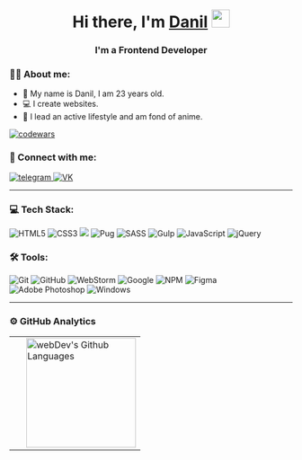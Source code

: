 <h1 align="center">Hi there, I'm <a href="https://t.me/Danil940" target="_blank">Danil</a> 
<img src="https://github.com/blackcater/blackcater/raw/main/images/Hi.gif" height="32"/></h1>
<h3 align="center">I'm a Frontend Developer</h3>

### 🦸‍♂️ About me:

- 👔 My name is Danil, I am 23 years old.
- 💻 I create websites.
- 🏀 I lead an active lifestyle and am fond of anime.

[![codewars](https://www.codewars.com/users/Danil767/badges/small)](https://www.codewars.com/users/Danil767) 

### 🤝 Connect with me:

<a href = "https://t.me/Danil940">
  <img alt="telegram" src="https://img.shields.io/badge/Telegram-2CA5E0?style=for-the-badge&logo=telegram&logoColor=white"/>
</a>

<a href = "https://vk.com/id823701989">
<img alt="VK" src="https://img.shields.io/badge/vk-4680C2.svg?&style=for-the-badge&logo=vk&logoColor=white"/>
</a>

---

### 💻 Tech Stack:

![HTML5](https://img.shields.io/badge/html5-%23E34F26.svg?style=for-the-badge&logo=html5&logoColor=white)
![CSS3](https://img.shields.io/badge/css3-%231572B6.svg?style=for-the-badge&logo=css3&logoColor=white)
<img src="https://img.shields.io/badge/BEM-8B0000?style=for-the-badge&logo=bem&logoColor=white"/>
![Pug](https://img.shields.io/badge/Pug-FFF?style=for-the-badge&logo=pug&logoColor=A86454)
![SASS](https://img.shields.io/badge/SASS-hotpink.svg?style=for-the-badge&logo=SASS&logoColor=white)
![Gulp](https://img.shields.io/badge/GULP-%23CF4647.svg?style=for-the-badge&logo=gulp&logoColor=white)
![JavaScript](https://img.shields.io/badge/javascript-%23323330.svg?style=for-the-badge&logo=javascript&logoColor=%23F7DF1E)
![jQuery](https://img.shields.io/badge/jquery-%230769AD.svg?style=for-the-badge&logo=jquery&logoColor=white)

### 🛠 Tools:

![Git](https://img.shields.io/badge/git-%23F05033.svg?style=for-the-badge&logo=git&logoColor=white)
![GitHub](https://img.shields.io/badge/github-%23121011.svg?style=for-the-badge&logo=github&logoColor=white)
![WebStorm](https://img.shields.io/badge/webstorm-143?style=for-the-badge&logo=webstorm&logoColor=white&color=black)
![Google](https://img.shields.io/badge/google-4285F4?style=for-the-badge&logo=google&logoColor=white)
![NPM](https://img.shields.io/badge/NPM-%23CB3837.svg?style=for-the-badge&logo=npm&logoColor=white)
![Figma](https://img.shields.io/badge/figma-%23F24E1E.svg?style=for-the-badge&logo=figma&logoColor=white)
![Adobe Photoshop](https://img.shields.io/badge/adobe%20photoshop-%2331A8FF.svg?style=for-the-badge&logo=adobe%20photoshop&logoColor=white)
![Windows](https://img.shields.io/badge/Windows-0078D6?style=for-the-badge&logo=windows&logoColor=white)


---

### ⚙️ GitHub Analytics

<table>
  <tr>
    <td>
      <img align="left" src="https://github-readme-streak-stats.herokuapp.com/?user=Danil767&theme=algolia" alt="" />
    </td>
    <td>
      <img height="195px" align="right" alt="webDev's Github Languages" src="https://github-readme-stats-eight-theta.vercel.app/api/top-langs/?username=Danil767&theme=algolia&layout=compact" />
    </td>
  </tr>
</table>




















